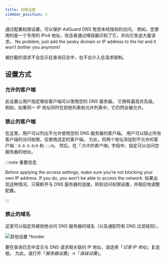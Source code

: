 ```yaml
---
title: 权限设置
sidebar_position: 3
---
```


通过配置权限设置，可以保护 AdGuard DNS 免受未经授权的访问。 例如，您使用的是一个专用的 IPv4 地址，攻击者通过嗅探器识别了它，并向它发送大量请求。 No problem, just add the pesky domain or IP address to the list and it won’t bother you anymore!

被拦截的请求不会显示在查询日志中，也不会计入总请求限制。

## 设置方式

### 允许的客户端

此设置让用户指定哪些客户端可以使用您的 DNS 服务器。 它拥有最高优先级。 例如，如果同一 IP 地址同时在拒绝列表和允许列表中，它仍然会被允许。

### 禁止的客户端

在这里，用户可以列出不允许使用您的 DNS 服务器的客户端。 用户可以阻止所有客户端的访问权限，仅使用选定的客户端。 为此，将两个地址添加到不允许的客户端：`0.0.0.0/0` 和 `::/0`。 然后，在「_允许的客户端_」字段中，指定可以访问您服务器的地址。

:::note 重要信息

Before applying the access settings, make sure you’re not blocking your own IP address. If you do, you won’t be able to access the network. 如果出现这种情况，只需断开与 DNS 服务器的连接，转到访问权限设置，并相应地调整配置。

:::

### 禁止的域名

这里可以指定将被拒绝访问 DNS 服务器的域名（以及通配符和 DNS 过滤规则）。

![其他设置 \*border](https://cdn.adtidy.org/content/release_notes/dns/v2-5/AS-en.png)

要在查询日志中显示与 DNS 请求相关联的 IP 地址，请选择「_记录 IP 地址_」复选框。 为此，请打开「_服务器设置_」→「_高级设置_」。
